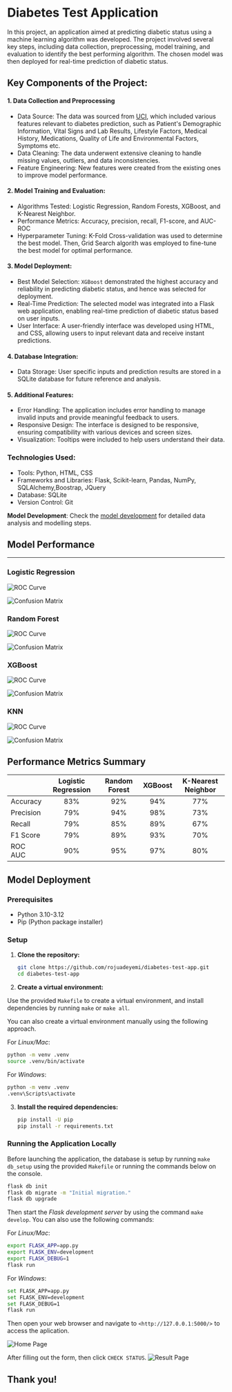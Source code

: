 # Diabetes Test Application

In this project, an application aimed at predicting diabetic status using a machine learning algorithm was developed. The project involved several key steps, including data collection, preprocessing, model training, and evaluation to identify the best performing algorithm. The chosen model was then deployed for real-time prediction of diabetic status. 

## Key Components of the Project:

#### 1. Data Collection and Preprocessing
* Data Source: The data was sourced from [UCI](https://archive.ics.uci.edu/), which included various features relevant to diabetes prediction, such as Patient's Demographic Information, Vital Signs and Lab Results, Lifestyle Factors, Medical History, Medications, Quality of Life and Environmental Factors, Symptoms etc.
* Data Cleaning: The data underwent extensive cleaning to handle missing values, outliers, and data inconsistencies.
* Feature Engineering: New features were created from the existing ones to improve model performance.

#### 2. Model Training and Evaluation:
* Algorithms Tested: Logistic Regression, Random Forests, XGBoost, and K-Nearest Neighbor.
* Performance Metrics: Accuracy, precision, recall, F1-score, and AUC-ROC
* Hyperparameter Tuning: K-Fold Cross-validation was used to determine the best model. Then, Grid Search algorith was employed to fine-tune the best model for optimal performance.

#### 3. Model Deployment:
* Best Model Selection: `XGBoost` demonstrated the highest accuracy and reliability in predicting diabetic status, and hence was selected for deployment.
* Real-Time Prediction: The selected model was integrated into a Flask web application, enabling real-time prediction of diabetic status based on user inputs.
* User Interface: A user-friendly interface was developed using HTML, and CSS, allowing users to input relevant data and receive instant predictions.

#### 4. Database Integration:
* Data Storage: User specific inputs and prediction results are stored in a SQLite database for future reference and analysis.

#### 5. Additional Features:
* Error Handling: The application includes error handling to manage invalid inputs and provide meaningful feedback to users.
* Responsive Design: The interface is designed to be responsive, ensuring compatibility with various devices and screen sizes.
* Visualization: Tooltips were included to help users understand their data.

### Technologies Used:
* Tools: Python, HTML, CSS
* Frameworks and Libraries: Flask, Scikit-learn, Pandas, NumPy, SQLAlchemy,Boostrap, JQuery
* Database: SQLite
* Version Control: Git

**Model Development**: Check the [model development](model%20development.ipynb) for detailed data analysis and modelling steps.

## Model Performance
---

### Logistic Regression

![ROC Curve](plots/Logistic%20Regression_roc_curve.png)

![Confusion Matrix](plots/Logistic%20Regression_confusion_matrix.png)


### Random Forest

![ROC Curve](plots/Random%20Forest_roc_curve.png)

![Confusion Matrix](plots/Random%20Forest_confusion_matrix.png)


### XGBoost

![ROC Curve](plots/Best%20XGBoost_roc_curve.png)

![Confusion Matrix](plots/Best%20XGBoost_confusion_matrix.png)


### KNN

![ROC Curve](plots/KNN_roc_curve.png)

![Confusion Matrix](plots/KNN_confusion_matrix.png)


## Performance Metrics Summary
||Logistic Regression|Random Forest| XGBoost|K-Nearest Neighbor
|-|:-:|:-:|:-:|:-:
|Accuracy|83%|92%|94%|77%
|Precision|79%|94%|98%|73%
|Recall|79%|85%|89%|67%
|F1 Score|79%|89%|93%|70%
|ROC AUC|90%|95%|97%|80%


## Model Deployment

### Prerequisites

- Python 3.10-3.12
- Pip (Python package installer)

### Setup

1. **Clone the repository:**

    ```sh
    git clone https://github.com/rojuadeyemi/diabetes-test-app.git
    cd diabetes-test-app
    ```

2. **Create a virtual environment:**

Use the provided `Makefile` to create a virtual environment, and install dependencies by running `make` or `make all`.

You can also create a virtual environment manually using the following approach.

For *Linux/Mac*:

```sh
python -m venv .venv
source .venv/bin/activate 
```

For *Windows*:
    
```sh
python -m venv .venv
.venv\Scripts\activate
```

3. **Install the required dependencies:**

    ```sh
    pip install -U pip
    pip install -r requirements.txt
    ```

### Running the Application Locally

Before launching the application, the database is setup by running `make db_setup` using the provided `Makefile` or running the commands below on the console.

```sh
flask db init
flask db migrate -m "Initial migration."
flask db upgrade  
```

Then start the *Flask development server* by using the command `make develop`. You can also use the following commands:

For *Linux/Mac*:
```sh
export FLASK_APP=app.py
export FLASK_ENV=development
export FLASK_DEBUG=1
flask run   
```
For *Windows*:
```sh
set FLASK_APP=app.py
set FLASK_ENV=development
set FLASK_DEBUG=1
flask run
```

Then open your web browser and navigate to `<http://127.0.0.1:5000/>` to access the aplication.


![Home Page](static/homepage.PNG)

After filling out the form, then click `CHECK STATUS`.
![Result Page](static/result_page.PNG)


## Thank you!
